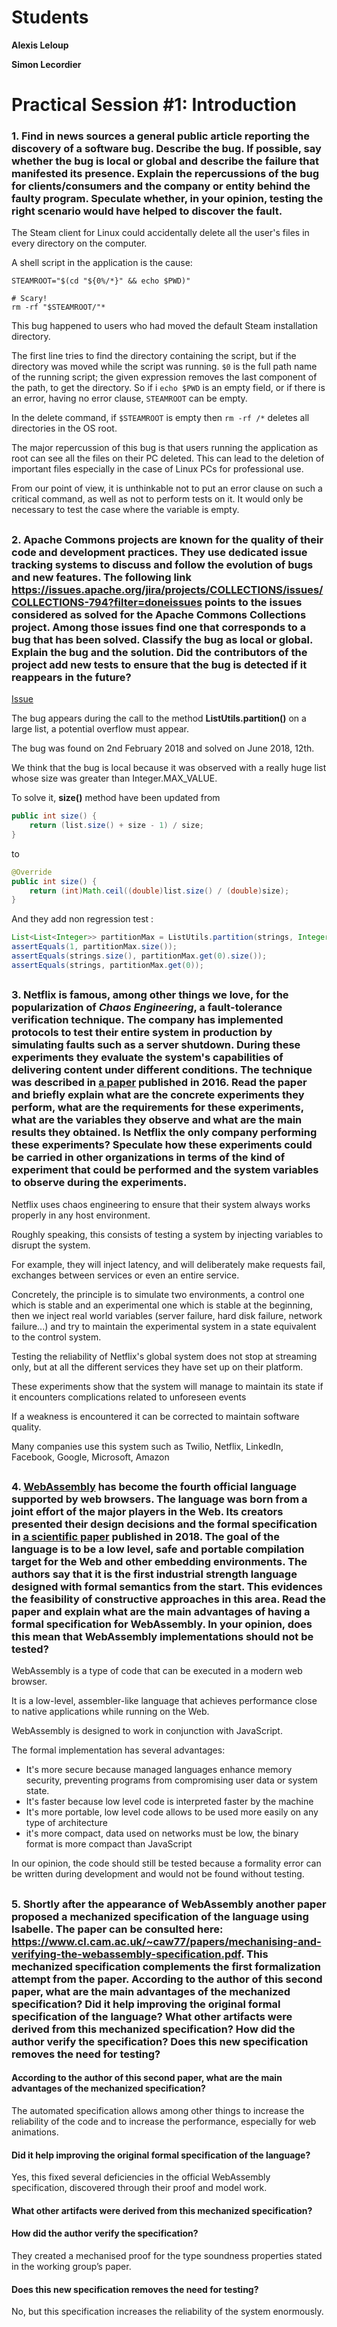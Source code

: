 # Students

**Alexis Leloup**

**Simon Lecordier**

# Practical Session #1: Introduction

### 1. Find in news sources a general public article reporting the discovery of a software bug. Describe the bug. If possible, say whether the bug is local or global and describe the failure that manifested its presence. Explain the repercussions of the bug for clients/consumers and the company or entity behind the faulty program. Speculate whether, in your opinion, testing the right scenario would have helped to discover the fault.

The Steam client for Linux could accidentally delete all the user's files in every directory on the computer. 

A shell script in the application is the cause:

```shell script
STEAMROOT="$(cd "${0%/*}" && echo $PWD)"

# Scary!
rm -rf "$STEAMROOT/"*
```

This bug happened to users who had moved the default Steam installation directory.

The first line tries to find the directory containing the script, but if the directory was moved while the script was running. 
```$0``` is the full path name of the running script; the given expression removes the last component of the path, to get the directory.
So if i ```echo $PWD``` is an empty field, or if there is an error, having no error clause, ```STEAMROOT``` can be empty.

In the delete command, if ```$STEAMROOT``` is empty then ```rm -rf /*``` deletes all directories in the OS root.

The major repercussion of this bug is that users running the application as root can see all the files on their PC deleted. 
This can lead to the deletion of important files especially in the case of Linux PCs for professional use.

From our point of view, it is unthinkable not to put an error clause on such a critical command, as well as not to perform tests on it. It would only be necessary to test the case where the variable is empty.

##
### 2. Apache Commons projects are known for the quality of their code and development practices. They use dedicated issue tracking systems to discuss and follow the evolution of bugs and new features. The following link https://issues.apache.org/jira/projects/COLLECTIONS/issues/COLLECTIONS-794?filter=doneissues points to the issues considered as solved for the Apache Commons Collections project. Among those issues find one that corresponds to a bug that has been solved. Classify the bug as local or global. Explain the bug and the solution. Did the contributors of the project add new tests to ensure that the bug is detected if it reappears in the future?

[Issue](https://issues.apache.org/jira/browse/COLLECTIONS-673?jql=project%20%3D%20COLLECTIONS%20AND%20statusCategory%20%3D%20Done%20ORDER%20BY%20cf%5B12310200%5D%20ASC)

The bug appears during the call to the method **ListUtils.partition()** on a large list, a potential overflow must appear.

The bug was found on  2nd February 2018 and solved on June 2018, 12th. 

We think that the bug is local because it was observed with a really huge list whose size was greater than Integer.MAX_VALUE.

To solve it, **size()** method have been updated from

```java
public int size() {
    return (list.size() + size - 1) / size;
}
```

to

```java
@Override
public int size() {
    return (int)Math.ceil((double)list.size() / (double)size);
}
```

And they add non regression test :
```java
List<List<Integer>> partitionMax = ListUtils.partition(strings, Integer.MAX_VALUE);
assertEquals(1, partitionMax.size());
assertEquals(strings.size(), partitionMax.get(0).size());
assertEquals(strings, partitionMax.get(0));
```



##
### 3. Netflix is famous, among other things we love, for the popularization of *Chaos Engineering*, a fault-tolerance verification technique. The company has implemented protocols to test their entire system in production by simulating faults such as a server shutdown. During these experiments they evaluate the system's capabilities of delivering content under different conditions. The technique was described in [a paper](https://arxiv.org/ftp/arxiv/papers/1702/1702.05843.pdf) published in 2016. Read the paper and briefly explain what are the concrete experiments they perform, what are the requirements for these experiments, what are the variables they observe and what are the main results they obtained. Is Netflix the only company performing these experiments? Speculate how these experiments could be carried in other organizations in terms of the kind of experiment that could be performed and the system variables to observe during the experiments.

Netflix uses chaos engineering to ensure that their system always works properly in any host environment.

Roughly speaking, this consists of testing a system by injecting variables to disrupt the system.

For example, they will inject latency, and will deliberately make requests fail, exchanges between services or even an entire service.

Concretely, the principle is to simulate two environments, a control one which is stable and an experimental one which is stable at the beginning, then we inject real world variables (server failure, hard disk failure, network failure...) and try to maintain the experimental system in a state equivalent to the control system.

Testing the reliability of Netflix's global system does not stop at streaming only, but at all the different services they have set up on their platform.

These experiments show that the system will manage to maintain its state if it encounters complications related to unforeseen events

If a weakness is encountered it can be corrected to maintain software quality.

Many companies use this system such as Twilio, Netflix, LinkedIn, Facebook, Google, Microsoft, Amazon


##
### 4. [WebAssembly](https://webassembly.org/) has become the fourth official language supported by web browsers. The language was born from a joint effort of the major players in the Web. Its creators presented their design decisions and the formal specification in [a scientific paper](https://people.mpi-sws.org/~rossberg/papers/Haas,%20Rossberg,%20Schuff,%20Titzer,%20Gohman,%20Wagner,%20Zakai,%20Bastien,%20Holman%20-%20Bringing%20the%20Web%20up%20to%20Speed%20with%20WebAssembly.pdf) published in 2018. The goal of the language is to be a low level, safe and portable compilation target for the Web and other embedding environments. The authors say that it is the first industrial strength language designed with formal semantics from the start. This evidences the feasibility of constructive approaches in this area. Read the paper and explain what are the main advantages of having a formal specification for WebAssembly. In your opinion, does this mean that WebAssembly implementations should not be tested? 

WebAssembly is a type of code that can be executed in a modern web browser.

It is a low-level, assembler-like language that achieves performance close to native applications while running on the Web.

WebAssembly is designed to work in conjunction with JavaScript.

The formal implementation has several advantages:

- It's more secure because managed languages enhance memory security, preventing programs from compromising user data or system state.
- It's faster because low level code is interpreted faster by the machine
- It's more portable, low level code allows to be used more easily on any type of architecture
- it's more compact, data used on networks must be low, the binary format is more compact than JavaScript

In our opinion, the code should still be tested because a formality error can be written during development and would not be found without testing.

##
### 5.  Shortly after the appearance of WebAssembly another paper proposed a mechanized specification of the language using Isabelle. The paper can be consulted here: https://www.cl.cam.ac.uk/~caw77/papers/mechanising-and-verifying-the-webassembly-specification.pdf. This mechanized specification complements the first formalization attempt from the paper. According to the author of this second paper, what are the main advantages of the mechanized specification? Did it help improving the original formal specification of the language? What other artifacts were derived from this mechanized specification? How did the author verify the specification? Does this new specification removes the need for testing?

#### According to the author of this second paper, what are the main advantages of the mechanized specification?

The automated specification allows among other things to increase the reliability of the code and to increase the performance, especially for web animations.

#### Did it help improving the original formal specification of the language?

Yes, this fixed several deficiencies in the official WebAssembly specification, discovered through their proof and model work.

#### What other artifacts were derived from this mechanized specification?

#### How did the author verify the specification?

They created a mechanised proof for the type soundness properties stated in the working group’s paper.

#### Does this new specification removes the need for testing?

No, but this specification increases the reliability of the system enormously.